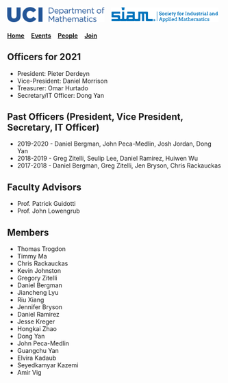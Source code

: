<!--
layout: page
title: "People"
permalink: /people/
-->
<img src="/images/UCI_long.png" width="45%">&nbsp;&nbsp;&nbsp;<img src="/images/siam_logo.png" width="50%"> 
---

[**Home**](https://ucisiam.github.io/)&nbsp;&nbsp;&nbsp;
[**Events**](https://ucisiam.github.io/events)&nbsp;&nbsp;&nbsp;
[**People**](https://ucisiam.github.io/people)&nbsp;&nbsp;&nbsp;
[**Join**](https://ucisiam.github.io/join)&nbsp;&nbsp;&nbsp;



## Officers for 2021

- President: Pieter Derdeyn
- Vice-President: Daniel Morrison
- Treasurer: Omar Hurtado
- Secretary/IT Officer: Dong Yan

## Past Officers (President, Vice President, Secretary, IT Officer)

- 2019-2020 - Daniel Bergman, John Peca-Medlin, Josh Jordan, Dong Yan
- 2018-2019 - Greg Zitelli, Seulip Lee, Daniel Ramirez, Huiwen Wu
- 2017-2018 - Daniel Bergman, Greg Zitelli, Jen Bryson, Chris Rackauckas

## Faculty Advisors

- Prof. Patrick Guidotti
- Prof. John Lowengrub

## Members

- Thomas Trogdon
- Timmy Ma
- Chris Rackauckas
- Kevin Johnston
- Gregory Zitelli
- Daniel Bergman
- Jiancheng Lyu
- Riu Xiang
- Jennifer Bryson
- Daniel Ramirez
- Jesse Kreger
- Hongkai Zhao
- Dong Yan
- John Peca-Medlin
- Guangchu Yan
- Elvira Kadaub
- Seyedkamyar Kazemi
- Amir Vig

